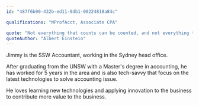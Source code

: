 ```yaml
---
id: "487f6b90-432b-ed11-9db1-00224818a84c"

qualifications: "MProfAcct, Associate CPA"

quote: "Not everything that counts can be counted, and not everything that can be counted counts"
quoteAuthor: "Albert Einstein"
---
```


Jimmy is the SSW Accountant, working in the Sydney head office. 

After graduating from the UNSW with a Master's degree in accounting, he has worked for 5 years in the area and is also tech-savvy that focus on the latest technologies to solve accounting issue. 

He loves learning new technologies and applying innovation to the business to contribute more value to the business.
